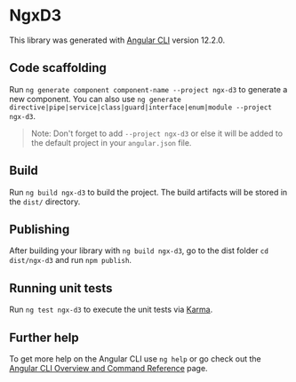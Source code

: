 # NgxD3

This library was generated with [Angular CLI](https://github.com/angular/angular-cli) version 12.2.0.

## Code scaffolding

Run `ng generate component component-name --project ngx-d3` to generate a new component. You can also use `ng generate directive|pipe|service|class|guard|interface|enum|module --project ngx-d3`.
> Note: Don't forget to add `--project ngx-d3` or else it will be added to the default project in your `angular.json` file. 

## Build

Run `ng build ngx-d3` to build the project. The build artifacts will be stored in the `dist/` directory.

## Publishing

After building your library with `ng build ngx-d3`, go to the dist folder `cd dist/ngx-d3` and run `npm publish`.

## Running unit tests

Run `ng test ngx-d3` to execute the unit tests via [Karma](https://karma-runner.github.io).

## Further help

To get more help on the Angular CLI use `ng help` or go check out the [Angular CLI Overview and Command Reference](https://angular.io/cli) page.
